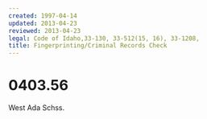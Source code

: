 ```yaml
---
created: 1997-04-14
updated: 2013-04-23
reviewed: 2013-04-23
legal: Code of Idaho,33-130, 33-512(15, 16), 33-1208,
title: Fingerprinting/Criminal Records Check
---
```


# 0403.56 

West Ada Schss.

